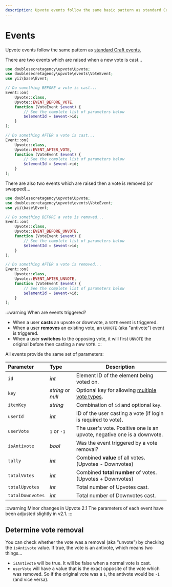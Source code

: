 ```yaml
---
description: Upvote events follow the same basic pattern as standard Craft events.
---
```


# Events

Upvote events follow the same pattern as [standard Craft events.](https://craftcms.com/docs/3.x/extend/updating-plugins.html#events)

There are two events which are raised when a new vote is cast...

```php
use doublesecretagency\upvote\Upvote;
use doublesecretagency\upvote\events\VoteEvent;
use yii\base\Event;

// Do something BEFORE a vote is cast...
Event::on(
    Upvote::class,
    Upvote::EVENT_BEFORE_VOTE,
    function (VoteEvent $event) {
        // See the complete list of parameters below
        $elementId = $event->id;
    }
);

// Do something AFTER a vote is cast...
Event::on(
    Upvote::class,
    Upvote::EVENT_AFTER_VOTE,
    function (VoteEvent $event) {
        // See the complete list of parameters below
        $elementId = $event->id;
    }
);
```

There are also two events which are raised then a vote is removed (or swapped)...

```php
use doublesecretagency\upvote\Upvote;
use doublesecretagency\upvote\events\VoteEvent;
use yii\base\Event;

// Do something BEFORE a vote is removed...
Event::on(
    Upvote::class,
    Upvote::EVENT_BEFORE_UNVOTE,
    function (VoteEvent $event) {
        // See the complete list of parameters below
        $elementId = $event->id;
    }
);

// Do something AFTER a vote is removed...
Event::on(
    Upvote::class,
    Upvote::EVENT_AFTER_UNVOTE,
    function (VoteEvent $event) {
        // See the complete list of parameters below
        $elementId = $event->id;
    }
);
```

:::warning When are events triggered?
 - When a user **casts** an upvote or downvote, a `VOTE` event is triggered.
 - When a user **removes** an existing vote, an `UNVOTE` (aka "antivote") event is triggered.
 - When a user **switches** to the opposing vote, it will first `UNVOTE` the original before then casting a new `VOTE`.
:::

All events provide the same set of parameters:

| Parameter        | Type     | Description
|:-----------------|:---------|-------------
| `id`             | _int_    | Element ID of the element being voted on.
| `key`            | _string_ or _null_ | Optional key for allowing [multiple vote types](/multiple-voting-for-the-same-element/).
| `itemKey`        | _string_ | Combination of `id` and optional `key`.
| `userId`         | _int_    | ID of the user casting a vote (if login is required to vote).
| `userVote`       | `1`&nbsp;or&nbsp;`-1` | The user's vote. Positive one is an upvote, negative one is a downvote.
| `isAntivote`     | _bool_   | Was the event triggered by a vote removal?
| `tally`          | _int_    | Combined **value** of all votes. (Upvotes - Downvotes)
| `totalVotes`     | _int_    | Combined **total number** of votes. (Upvotes + Downvotes)
| `totalUpvotes`   | _int_    | Total number of Upvotes cast.
| `totalDownvotes` | _int_    | Total number of Downvotes cast.

:::warning Minor changes in Upvote 2.1
The parameters of each event have been adjusted slightly in v2.1.
:::

## Determine vote removal

You can check whether the vote was a removal (aka "unvote") by checking the `isAntivote` value. If true, the vote is an antivote, which means two things...

 - `isAntivote` will be true. It will be false when a normal vote is cast.
 - `userVote` will have a value that is the exact opposite of the vote which was removed. So if the original vote was a `1`, the antivote would be `-1` (and vice versa).
